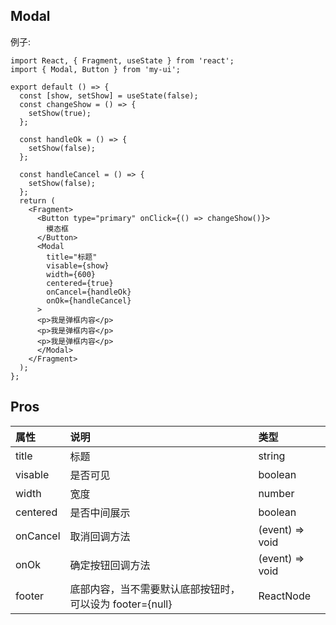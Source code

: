 ## Modal

例子:

```tsx
import React, { Fragment, useState } from 'react';
import { Modal, Button } from 'my-ui';

export default () => {
  const [show, setShow] = useState(false);
  const changeShow = () => {
    setShow(true);
  };

  const handleOk = () => {
    setShow(false);
  };

  const handleCancel = () => {
    setShow(false);
  };
  return (
    <Fragment>
      <Button type="primary" onClick={() => changeShow()}>
        模态框
      </Button>
      <Modal 
        title="标题" 
        visable={show} 
        width={600}
        centered={true}
        onCancel={handleOk}
        onOk={handleCancel}
      >
      <p>我是弹框内容</p>
      <p>我是弹框内容</p>
      <p>我是弹框内容</p>
      </Modal>
    </Fragment>
  );
};
```

## Pros

| 属性    | 说明             | 类型                         |
| :------ | :--------------- | :--------------------------- |
| title    | 标题     | string
| visable    | 是否可见     | boolean    |
| width | 宽度 |  number         |
| centered |  是否中间展示 |     boolean    |  
| onCancel | 取消回调方法 |  (event) => void             |
| onOk | 确定按钮回调方法 |  (event) => void             |
| footer | 底部内容，当不需要默认底部按钮时，可以设为 footer={null} |  ReactNode             |

